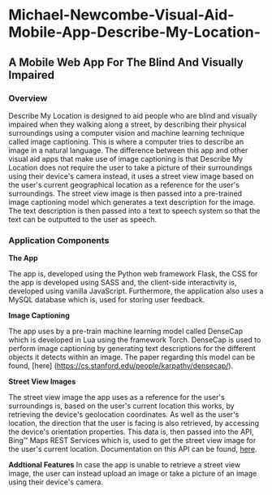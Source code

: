 # Michael-Newcombe-Visual-Aid-Mobile-App-Describe-My-Location-

## A Mobile Web App For The Blind And Visually Impaired

### Overview

Describe My Location is designed to aid people who are blind and visually impaired when they walking along a street, by describing their physical surroundings using a computer vision and machine learning technique called image captioning. This is where a computer tries to describe an image in a natural language. The difference between this app and other visual aid apps that make use of image captioning is that Describe My Location does not require the user to take a picture of their surroundings using their device's camera instead, it uses a street view image based on the user's current geographical location as a reference for the user's surroundings. The street view image is then passed into a pre-trained image captioning model which generates a text description for the image. The text description is then passed into a text to speech system so that the text can be outputted to the user as speech.

### Application Components

**The App**

The app is, developed using the Python web framework Flask, the
CSS for the app is developed using SASS and, the client-side interactivity is, developed using vanilla JavaScript. Furthermore, the application also uses a MySQL database which is, used for storing user feedback. 

**Image Captioning**

The app uses by a pre-train machine learning model called DenseCap which is developed in Lua using the framework Torch. DenseCap is used to perform image captioning by generating text descriptions for the different objects it detects within an image. The paper regarding this model can be found, [here] (https://cs.stanford.edu/people/karpathy/densecap/). 
 
**Street View Images**

The street view image the app uses as a reference for the user's surroundings is, based on the user's current location this works, by retrieving the device's geolocation coordinates. As well as the user's location, the direction that the user is facing is also retrieved, by accessing the device's orientation properties. This data is, then passed into the API, Bing™ Maps REST Services which is, used to get the street view image for the user's current location. Documentation on this API can be found, [here](https://docs.microsoft.com/en-us/bingmaps/rest-services/).

**Addtional Features**
In case the app is unable to retrieve a street view image, the user can instead upload an image or take a picture of an image using their device's camera. 
